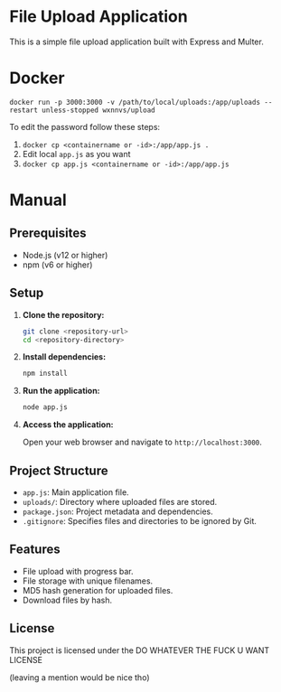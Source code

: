 # File Upload Application

This is a simple file upload application built with Express and Multer.

# Docker

`docker run -p 3000:3000 -v /path/to/local/uploads:/app/uploads --restart unless-stopped wxnnvs/upload`

To edit the password follow these steps:
1. `docker cp <containername or -id>:/app/app.js .`
2. Edit local `app.js` as you want
3. `docker cp app.js <containername or -id>:/app/app.js`

# Manual
## Prerequisites

- Node.js (v12 or higher)
- npm (v6 or higher)

## Setup

1. **Clone the repository:**

    ```sh
    git clone <repository-url>
    cd <repository-directory>
    ```

2. **Install dependencies:**

    ```sh
    npm install
    ```

3. **Run the application:**

    ```sh
    node app.js
    ```

4. **Access the application:**

    Open your web browser and navigate to `http://localhost:3000`.

## Project Structure

- `app.js`: Main application file.
- `uploads/`: Directory where uploaded files are stored.
- `package.json`: Project metadata and dependencies.
- `.gitignore`: Specifies files and directories to be ignored by Git.

## Features

- File upload with progress bar.
- File storage with unique filenames.
- MD5 hash generation for uploaded files.
- Download files by hash.

## License

This project is licensed under the DO WHATEVER THE FUCK U WANT LICENSE

(leaving a mention would be nice tho)